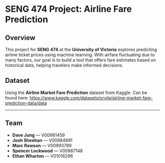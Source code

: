 # SENG 474 Project: Airline Fare Prediction

## Overview

This project for **SENG 474** at the **University of Victoria** explores predicting airline ticket prices using machine learning. With airfare fluctuating due to many factors, our goal is to build a tool that offers fare estimates based on historical data, helping travelers make informed decisions.

## Dataset

Using the **Airline Market Fare Prediction** dataset from Kaggle. Can be found here: https://www.kaggle.com/datasets/orvile/airline-market-fare-prediction-data/data

---

## Team

- **Dave Jung** — V00981459  
- **Josh Sheehan** — V00984891
- **Marc Rawson** — V00993799  
- **Spencer Lockwood** — V00987148  
- **Ethan Wharton** — V01016296  

